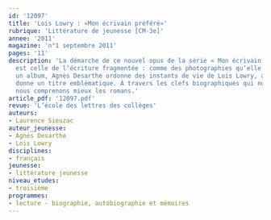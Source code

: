```yaml
---
id: '12097'
title: 'Lois Lowry : «Mon écrivain préféré»'
rubrique: 'Littérature de jeunesse [CM-3e]'
annee: '2011'
magazine: 'n°1 septembre 2011'
pages: '11'
description: 'La démarche de ce nouvel opus de la série « Mon écrivain préféré »
  est celle de l’écriture fragmentée : comme des photographies qu’elle rangerait dans
  un album, Agnès Desarthe ordonne des instants de vie de Lois Lowry, auxquels elle
  donne un titre emblématique. À travers les clefs biographiques qui nous sont livrées,
  nous comprenons mieux les romans.'
article_pdf: '12097.pdf'
revue: 'L’école des lettres des collèges'
auteurs:
- Laurence Sieuzac
auteur_jeunesse:
- Agnès Desarthe
- Lois Lowry
disciplines:
- français
jeunesse:
- littérature jeunesse
niveau_etudes:
- troisième
programmes:
- lecture - biographie, autobiographie et mémoires
---
```

